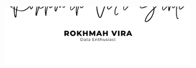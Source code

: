<p align="center">
  <img src="https://raw.githubusercontent.com/virarkh/virarkh/master/Rokhmah Vira New Size.png" alt="https://github.com/virarkh/virarkh">
</p>
<!-- 
### 
[<img src='https://cdn.jsdelivr.net/npm/simple-icons@3.0.1/icons/github.svg' alt='github' height='25'>](https://github.com/virarkh)  [<img src='https://cdn.jsdelivr.net/npm/simple-icons@3.0.1/icons/linkedin.svg' alt='linkedin' height='25'>](https://www.linkedin.com/in/virakh/)  [<img src='https://cdn.jsdelivr.net/npm/simple-icons@3.0.1/icons/gmail.svg' alt='gmail' height='25'>](rokhmahv@gmail.com) -->

